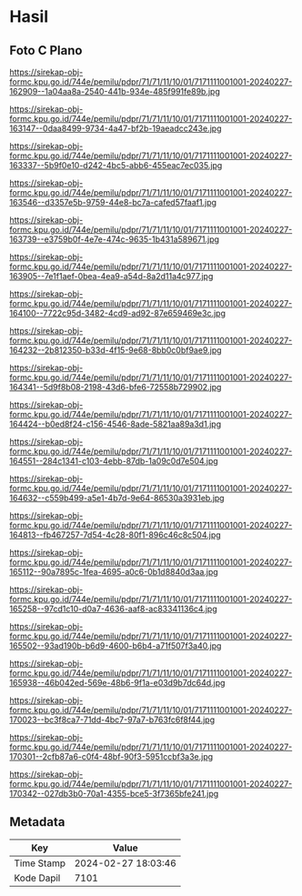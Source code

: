 # Hasil

## Foto C Plano

https://sirekap-obj-formc.kpu.go.id/744e/pemilu/pdpr/71/71/11/10/01/7171111001001-20240227-162909--1a04aa8a-2540-441b-934e-485f991fe89b.jpg

https://sirekap-obj-formc.kpu.go.id/744e/pemilu/pdpr/71/71/11/10/01/7171111001001-20240227-163147--0daa8499-9734-4a47-bf2b-19aeadcc243e.jpg

https://sirekap-obj-formc.kpu.go.id/744e/pemilu/pdpr/71/71/11/10/01/7171111001001-20240227-163337--5b9f0e10-d242-4bc5-abb6-455eac7ec035.jpg

https://sirekap-obj-formc.kpu.go.id/744e/pemilu/pdpr/71/71/11/10/01/7171111001001-20240227-163546--d3357e5b-9759-44e8-bc7a-cafed57faaf1.jpg

https://sirekap-obj-formc.kpu.go.id/744e/pemilu/pdpr/71/71/11/10/01/7171111001001-20240227-163739--e3759b0f-4e7e-474c-9635-1b431a589671.jpg

https://sirekap-obj-formc.kpu.go.id/744e/pemilu/pdpr/71/71/11/10/01/7171111001001-20240227-163905--7e1f1aef-0bea-4ea9-a54d-8a2d11a4c977.jpg

https://sirekap-obj-formc.kpu.go.id/744e/pemilu/pdpr/71/71/11/10/01/7171111001001-20240227-164100--7722c95d-3482-4cd9-ad92-87e659469e3c.jpg

https://sirekap-obj-formc.kpu.go.id/744e/pemilu/pdpr/71/71/11/10/01/7171111001001-20240227-164232--2b812350-b33d-4f15-9e68-8bb0c0bf9ae9.jpg

https://sirekap-obj-formc.kpu.go.id/744e/pemilu/pdpr/71/71/11/10/01/7171111001001-20240227-164341--5d9f8b08-2198-43d6-bfe6-72558b729902.jpg

https://sirekap-obj-formc.kpu.go.id/744e/pemilu/pdpr/71/71/11/10/01/7171111001001-20240227-164424--b0ed8f24-c156-4546-8ade-5821aa89a3d1.jpg

https://sirekap-obj-formc.kpu.go.id/744e/pemilu/pdpr/71/71/11/10/01/7171111001001-20240227-164551--284c1341-c103-4ebb-87db-1a09c0d7e504.jpg

https://sirekap-obj-formc.kpu.go.id/744e/pemilu/pdpr/71/71/11/10/01/7171111001001-20240227-164632--c559b499-a5e1-4b7d-9e64-86530a3931eb.jpg

https://sirekap-obj-formc.kpu.go.id/744e/pemilu/pdpr/71/71/11/10/01/7171111001001-20240227-164813--fb467257-7d54-4c28-80f1-896c46c8c504.jpg

https://sirekap-obj-formc.kpu.go.id/744e/pemilu/pdpr/71/71/11/10/01/7171111001001-20240227-165112--90a7895c-1fea-4695-a0c6-0b1d8840d3aa.jpg

https://sirekap-obj-formc.kpu.go.id/744e/pemilu/pdpr/71/71/11/10/01/7171111001001-20240227-165258--97cd1c10-d0a7-4636-aaf8-ac83341136c4.jpg

https://sirekap-obj-formc.kpu.go.id/744e/pemilu/pdpr/71/71/11/10/01/7171111001001-20240227-165502--93ad190b-b6d9-4600-b6b4-a71f507f3a40.jpg

https://sirekap-obj-formc.kpu.go.id/744e/pemilu/pdpr/71/71/11/10/01/7171111001001-20240227-165938--46b042ed-569e-48b6-9f1a-e03d9b7dc64d.jpg

https://sirekap-obj-formc.kpu.go.id/744e/pemilu/pdpr/71/71/11/10/01/7171111001001-20240227-170023--bc3f8ca7-71dd-4bc7-97a7-b763fc6f8f44.jpg

https://sirekap-obj-formc.kpu.go.id/744e/pemilu/pdpr/71/71/11/10/01/7171111001001-20240227-170301--2cfb87a6-c0f4-48bf-90f3-5951ccbf3a3e.jpg

https://sirekap-obj-formc.kpu.go.id/744e/pemilu/pdpr/71/71/11/10/01/7171111001001-20240227-170342--027db3b0-70a1-4355-bce5-3f7365bfe241.jpg


## Metadata

| Key        | Value               |
| ---------- | ------------------- |
| Time Stamp | 2024-02-27 18:03:46 |
| Kode Dapil | 7101                |



